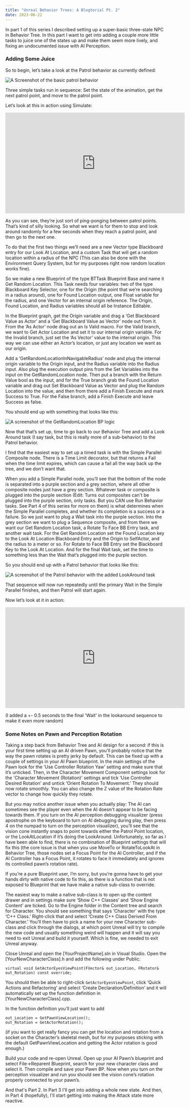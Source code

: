 ```yaml
---
title: "Unreal Behavior Trees: A Blogtorial Pt. 2"
date: 2023-06-22
---
```


In part 1 of this series I described setting up a super-basic three-state NPC in Behavior Tree. 
In this part I want to get into adding a couple more little tasks to juice one of the states up and make them seem more lively, and fixing an undocumented issue with AI Perception.

### Adding Some Juice

So to begin, let’s take a look at the Patrol behavior as currently defined:

<img src= "https://github.com/DKesserich/Blog/blob/main/images/Basic_Patrol.png?raw=true" alt="A Screenshot of the basic patrol behavior">

Three simple tasks run in sequence: Set the state of the animation, get the next patrol point, and move to the patrol point.

Let’s look at this in action using Simulate:

<iframe width="560" height="315" src="https://www.youtube.com/embed/_oPMkinNLuY" title="YouTube video player" frameborder="0" allow="accelerometer; autoplay; clipboard-write; encrypted-media; gyroscope; picture-in-picture; web-share" allowfullscreen></iframe>

As you can see, they’re just sort of ping-ponging between patrol points. That’s kind of silly looking. 
So what we want is for them to stop and look around randomly for a few seconds when they reach a patrol point, and then go to the next one.

To do that the first two things we’ll need are a new Vector type Blackboard entry for our Look At Location, 
and a custom Task that will get a random location within a radius of the NPC (This can also be done with the Environment Query System, but for my purposes right now 
random location works fine). 

So we make a new Blueprint of the type BTTask Blueprint Base and name it Get Random Location. This Task needs four variables: two of the type Blackboard Key Selector, 
one for the Origin (the point that we’re searching in a radius around), one for Found Location output, one Float variable for the radius, and one Vector for an internal origin reference. 
The Origin, Found Location, and Radius variables should all be Instance Editable.

In the Blueprint graph, get the Origin variable and drag a ‘Get Blackboard Value as Actor’ and a ‘Get Blackboard Value as Vector’ node out from it. 
From the ‘As Actor’ node drag out an Is Valid macro. For the Valid branch, we want to Get Actor Location and set it to our internal origin variable. 
For the Invalid branch, just set the ‘As Vector’ value to the internal origin. This way we can use either an Actor’s location, or just any location we want as our origin.

Add a ‘GetRandomLocationInNavigableRadius’ node and plug the internal origin variable to the Origin input, and the Radius variable into the Radius input. 
Also plug the execution output pins from the Set Variables into the input on the GetRandomLocation node. Then put a branch with the Return Value bool as the input, 
and for the True branch grab the Found Location variable and drag out Set Blackboard Value as Vector and plug the Random Location into the value, 
and then from there add a Finish Execute and mark Success to True. For the False branch, add a Finish Execute and leave Success as false.

You should end up with something that looks like this:

<img src = "https://github.com/DKesserich/Blog/blob/main/images/Get_Random_Loc_BP.png?raw=true" alt = "A screenshot of the GetRandomLocation BP logic">

Now that that’s set up, time to go back to our Behavior Tree and add a Look Around task (I say task, but this is really more of a sub-behavior) to the Patrol behavior. 

I find that the easiest way to set up a timed task is with the Simple Parallel Composite node. There is a Time Limit decorator, but that returns a Fail when the time limit expires, 
which can cause a fail all the way back up the tree, and we don’t want that. 

When you add a Simple Parallel node, you’ll see that the bottom of the node is separated into a purple section and a grey section, 
where all other composite nodes just have a grey section. Whatever task or composite is plugged into the purple section (Edit: Turns out composites can't be plugged into the purple section, only tasks. But you CAN use Run Behavior tasks. See Part 4 of this series for more on them) is what determines when the Simple Parallel completes, 
and whether its completion is a success or a failure. So we just want to plug a Wait task into the purple section. Into the grey section we want to plug a Sequence composite, 
and from there we want our Get Random Location task, a Rotate To Face BB Entry task, and another wait task. 
For the Get Random Location set the Found Location key to the Look At Location Blackboard Entry and the Origin to SelfActor, and the radius to a meter or so. 
For Rotate to Face BB Entry set the Blackboard Key to the Look At Location. 
And for the final Wait task, set the time to something less than the Wait that’s plugged into the purple section.

So you should end up with a Patrol behavior that looks like this:

<img src = "https://github.com/DKesserich/Blog/blob/main/images/Patrol_With_LookAround.png?raw=true" alt = "A screenshot of the Patrol behavior with the added LookAround task">

That sequence will now run repeatedly until the primary Wait in the Simple Parallel finishes, and then Patrol will start again.

Now let’s look at it in action:

<iframe width="560" height="315" src="https://www.youtube.com/embed/D_9p_Zncxrk" title="YouTube video player" frameborder="0" allow="accelerometer; autoplay; clipboard-write; encrypted-media; gyroscope; picture-in-picture; web-share" allowfullscreen></iframe>

(I added a +- 0.5 seconds to the final 'Wait' in the lookaround sequence to make it even more random)

### Some Notes on Pawn and Perception Rotation

Taking a step back from Behavior Tree and AI design for a second: if this is your first time setting up an AI driven Pawn, 
you’ll probably notice that the way the pawn rotates is pretty jerky by default. This can be fixed up with a couple of settings in your AI Pawn blueprint. 
In the main settings of the Pawn look for the ‘Use Controller Rotation Yaw’ setting and make sure that it’s unticked. 
Then, in the Character Movement Component settings look for the 'Character Movement (Rotation)' settings and tick ‘Use Controller Desired Rotation’ and untick ‘Orient Rotation To Movement.’
They should now rotate smoothly. You can also change the Z value of the Rotation Rate vector to change how quickly they rotate.

But you may notice another issue when you actually play: The AI can sometimes see the player even when the AI doesn't appear to be facing towards them. 
If you turn on the AI perception debugging visualizer (press apostrophe on the keyboard to turn on AI debugging during play, 
then press 4 on the numpad to turn on the perception visualizer), you’ll see that the vision cone instantly snaps to point towards either the Patrol Point location, 
or the LookAtLocation if it’s doing the LookAround. Unfortunately, so far as I have been able to find, there is no combination of Blueprint settings that will fix this 
(the core issue is that when you use MoveTo or RotateToLookAt in Behavior Tree, those nodes set a Focus Point for the AI Controller, and if the AI Controller has a Focus Point, 
it rotates to face it immediately and ignores its controlled pawn’s rotation rate).

If you’re a pure Blueprint user, I’m sorry, but you’re gonna have to get your hands dirty with native code to fix this, 
as there is a function that is not exposed to Blueprint that we have make a native sub-class to override.

The easiest way to make a native sub-class is to open up the content drawer and in settings make sure ‘Show C++ Classes’ and ‘Show Engine Content’ are ticked. 
Go to the Engine folder in the Content tree and search for Character. You should see something that says ‘Character’ with the type ‘C++ Class.’ 
Right-click that and select ‘Create C++ Class Derived From Character.’ You’ll then have to pick a name for your new Character sub-class and click through the dialogs, 
at which point Unreal will try to compile the new code and usually something weird will happen and it will say you need to exit Unreal and build it yourself. 
Which is fine, we needed to exit Unreal anyway. 

Close Unreal and open the [YourProjectName].sln in Visual Studio. Open the [YourNewCharacterClass].h and add the following under Public:
```
virtual void GetActorEyesViewPoint(FVector& out_Location, FRotator& out_Rotation) const override;
```

You should then be able to right-click `GetActorEyesViewPoint`, click ‘Quick Actions and Refactoring’ and select ‘Create Declaration/Definition’ 
and it will automatically set up the function definition in [YourNewCharacterClass].cpp.

In the function definition you’ll just want to add
```
out_Location = GetPawnViewLocation();
out_Rotation = GetActorRotation();
```
(if you want to get really fancy you can get the location and rotation from a socket on the Character’s skeletal mesh, 
but for my purposes sticking with the default GetPawnViewLocation and getting the Actor rotation is good enough.)

Build your code and re-open Unreal. Open up your AI Pawn’s blueprint and select File->Reparent Blueprint, search for your new character class and select it. 
Then compile and save your Pawn BP. Now when you turn on the perception visualizer and run you should see the vision cone’s rotation properly connected to your pawn’s.

And that's Part 2. In Part 3 I'll get into adding a whole new state. And then, in Part 4 (hopefully), I'll start getting into making the Attack state more reactive.


